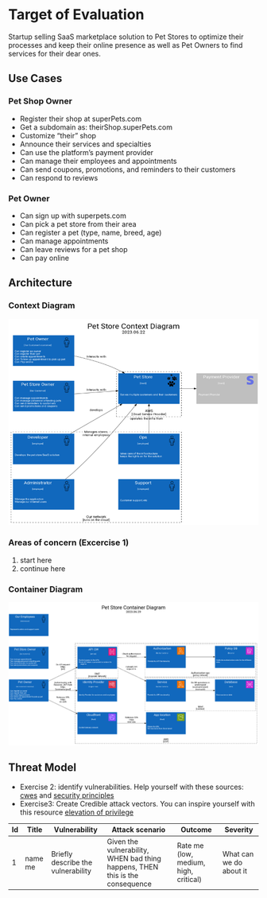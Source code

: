 # Target of Evaluation

Startup selling SaaS marketplace solution to Pet Stores to optimize their processes and keep their online presence as well as Pet Owners to find services for their dear ones.

## Use Cases

### Pet Shop Owner

* Register their shop at superPets.com
* Get a subdomain as: theirShop.superPets.com
* Customize “their” shop
* Announce their services and specialties
* Can use the platform’s payment provider
* Can manage their employees and appointments
* Can send coupons, promotions, and reminders to their customers
* Can respond to reviews

### Pet Owner

* Can sign up with superpets.com
* Can pick a pet store from their area
* Can register a pet (type, name, breed, age)
* Can manage appointments
* Can leave reviews for a pet shop
* Can pay online

## Architecture

### Context Diagram

![context_diagram](./images/context.png)

### Areas of concern (Excercise 1)

1. start here
1. continue here

### Container Diagram

![container Diagram](./images/container.png)

## Threat Model

* Exercise 2: identify vulnerabilities. Help yourself with these sources: [cwes](./cwes.md) and [security principles](./securityPrinciples.md)
* Exercise3: Create Credible attack vectors. You can inspire yourself with this resource [elevation of privilege](./stride.md)


|Id| Title| Vulnerability | Attack scenario | Outcome|Severity|
|--|--|--|--|--|--|
|1| name me | Briefly describe the vulnerability | Given the vulnerability, WHEN bad thing happens, THEN this is the consequence| Rate me (low, medium, high, critical) | What can we do about it|
